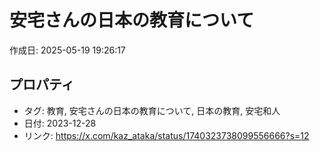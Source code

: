 # 安宅さんの日本の教育について

作成日: 2025-05-19 19:26:17

## プロパティ

- タグ: 教育, 安宅さんの日本の教育について, 日本の教育, 安宅和人
- 日付: 2023-12-28
- リンク: https://x.com/kaz_ataka/status/1740323738099556666?s=12

